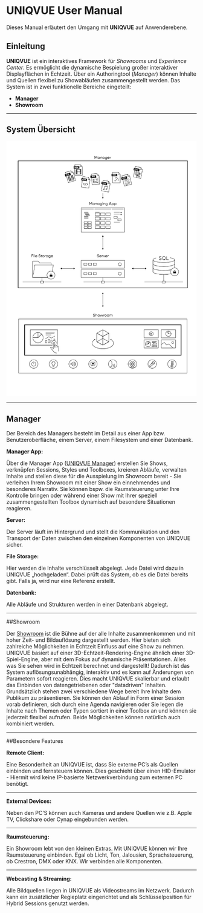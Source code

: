 # UNIQVUE User Manual  

Dieses Manual erläutert den Umgang mit **UNIQVUE** auf Anwenderebene. 

<!-- Im Detail wird erläutert, wie Sie Shows im Session Manager, der Managing-App nach ihren Vorstellungen erschaffen und im Showroom kontrollieren können.  -->


## Einleitung 



**UNIQVUE** ist ein  interaktives Framework für *Showrooms* und *Experience Center*. Es ermöglicht die dynamische Bespielung großer interaktiver Displayflächen in Echtzeit. Über ein Authoringtool (*Manager*) können Inhalte und Quellen flexibel zu Showabläufen zusammengestellt werden. Das System ist in zwei funktionelle Bereiche eingeteilt:

- **Manager**
- **Showroom**  
***
## System Übersicht
![SystemÜbersicht](img/Overview/SystemOverviewSW.png)
***
## Manager 

Der Bereich des Managers besteht im Detail aus einer App bzw. Benutzeroberfläche, einem Server, einem Filesystem und einer Datenbank. 

**Manager App:** 

Über die Manager App ([UNIQVUE Manager](002_uniqvuemanager.md)) erstellen Sie Shows, verknüpfen Sessions, Styles und Toolboxes, kreieren Abläufe, verwalten Inhalte und stellen diese für die Ausspielung im Showroom bereit - Sie verleihen Ihrem Showroom mit einer Show ein einnehmendes und besonderes Narrativ. Sie können bspw. die Raumsteuerung unter Ihre Kontrolle bringen oder während einer Show mit Ihrer speziell zusammengestellten Toolbox dynamisch auf besondere Situationen reagieren.


**Server:**

Der Server läuft im Hintergrund und stellt die Kommunikation und den Transport der Daten zwischen den einzelnen Komponenten von UNIQVUE sicher.  

**File Storage:**

Hier werden die Inhalte verschlüsselt abgelegt. Jede Datei wird dazu in UNIQVUE „hochgeladen“. Dabei prüft das System, ob es die Datei bereits gibt. Falls ja, wird nur eine Referenz erstellt. 

**Datenbank:**

Alle Abläufe und Strukturen werden in einer Datenbank abgelegt. 
***
##Showroom 

Der [Showroom](054_showroom.md) ist die Bühne auf der alle Inhalte zusammenkommen und mit hoher Zeit- und Bildauflösung dargestellt werden. Hier bieten sich zahlreiche Möglichkeiten in Echtzeit Einfluss auf eine Show zu nehmen. UNIQVUE basiert auf einer 3D-Echtzeit-Rendering-Engine ähnlich einer 3D-Spiel-Engine, aber mit dem Fokus auf dynamische Präsentationen. Alles was Sie sehen wird in Echtzeit berechnet und dargestellt! Dadurch ist das System auflösungsunabhängig, interaktiv und es kann auf Änderungen von Parametern sofort reagieren. Dies macht UNIQVUE skalierbar und erlaubt das Einbinden von datengetriebenen oder "datadriven" Inhalten. Grundsätzlich stehen zwei verschiedene Wege bereit Ihre Inhalte dem Publikum zu präsentieren. Sie können den Ablauf in Form einer Session vorab definieren, sich durch eine Agenda navigieren oder Sie legen die Inhalte nach Themen oder Typen sortiert in einer Toolbox an und können sie jederzeit flexibel aufrufen. Beide Möglichkeiten können natürlich auch kombiniert werden.
***

##Besondere Features

**Remote Client:**

Eine Besonderheit an UNIQVUE ist, dass Sie externe PC’s als Quellen einbinden und fernsteuern können. Dies geschieht über einen HID-Emulator - Hiermit wird keine IP-basierte Netzwerkverbindung zum externen PC benötigt.  
***
**External Devices:**  

Neben den PC’S können auch Kameras und andere Quellen wie z.B. Apple TV, Clickshare oder Cynap eingebunden werden. 
***
**Raumsteuerung:**

Ein Showroom lebt von den kleinen Extras. Mit UNIQVUE können wir Ihre Raumsteuerung einbinden. Egal ob Licht, Ton, Jalousien, Sprachsteuerung, ob Crestron, DMX oder KNX. Wir verbinden alle Komponenten.  
***
**Webcasting & Streaming:**

Alle Bildquellen liegen in UNIQVUE als Videostreams im Netzwerk. Dadurch kann ein zusätzlicher Regieplatz eingerichtet und als Schlüsselposition für Hybrid Sessions genutzt werden. 

